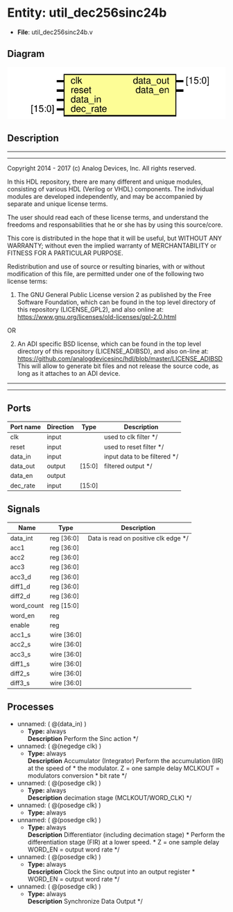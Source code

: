 # Entity: util_dec256sinc24b

- **File**: util_dec256sinc24b.v
## Diagram

![Diagram](util_dec256sinc24b.svg "Diagram")
## Description

 ***************************************************************************
 ***************************************************************************
 Copyright 2014 - 2017 (c) Analog Devices, Inc. All rights reserved.

 In this HDL repository, there are many different and unique modules, consisting
 of various HDL (Verilog or VHDL) components. The individual modules are
 developed independently, and may be accompanied by separate and unique license
 terms.

 The user should read each of these license terms, and understand the
 freedoms and responsabilities that he or she has by using this source/core.

 This core is distributed in the hope that it will be useful, but WITHOUT ANY
 WARRANTY; without even the implied warranty of MERCHANTABILITY or FITNESS FOR
 A PARTICULAR PURPOSE.

 Redistribution and use of source or resulting binaries, with or without modification
 of this file, are permitted under one of the following two license terms:

   1. The GNU General Public License version 2 as published by the
      Free Software Foundation, which can be found in the top level directory
      of this repository (LICENSE_GPL2), and also online at:
      <https://www.gnu.org/licenses/old-licenses/gpl-2.0.html>

 OR

   2. An ADI specific BSD license, which can be found in the top level directory
      of this repository (LICENSE_ADIBSD), and also on-line at:
      https://github.com/analogdevicesinc/hdl/blob/master/LICENSE_ADIBSD
      This will allow to generate bit files and not release the source code,
      as long as it attaches to an ADI device.

 ***************************************************************************
 ***************************************************************************

## Ports

| Port name | Direction | Type   | Description                  |
| --------- | --------- | ------ | ---------------------------- |
| clk       | input     |        | used to clk filter */        |
| reset     | input     |        | used to reset filter */      |
| data_in   | input     |        | input data to be filtered */ |
| data_out  | output    | [15:0] | filtered output */           |
| data_en   | output    |        |                              |
| dec_rate  | input     | [15:0] |                              |
## Signals

| Name       | Type        | Description                            |
| ---------- | ----------- | -------------------------------------- |
| data_int   | reg [36:0]  |  Data is read on positive clk edge */  |
| acc1       | reg [36:0]  |                                        |
| acc2       | reg [36:0]  |                                        |
| acc3       | reg [36:0]  |                                        |
| acc3_d     | reg [36:0]  |                                        |
| diff1_d    | reg [36:0]  |                                        |
| diff2_d    | reg [36:0]  |                                        |
| word_count | reg [15:0]  |                                        |
| word_en    | reg         |                                        |
| enable     | reg         |                                        |
| acc1_s     | wire [36:0] |                                        |
| acc2_s     | wire [36:0] |                                        |
| acc3_s     | wire [36:0] |                                        |
| diff1_s    | wire [36:0] |                                        |
| diff2_s    | wire [36:0] |                                        |
| diff3_s    | wire [36:0] |                                        |
## Processes
- unnamed: ( @(data_in) )
  - **Type:** always
</br>**Description**
 Perform the Sinc action */ 
- unnamed: ( @(negedge clk) )
  - **Type:** always
</br>**Description**
 Accumulator (Integrator) Perform the accumulation (IIR) at the speed of    * the modulator. Z = one sample delay MCLKOUT = modulators conversion    * bit rate */ 
- unnamed: ( @(posedge clk) )
  - **Type:** always
</br>**Description**
 decimation stage (MCLKOUT/WORD_CLK) */ 
- unnamed: ( @(posedge clk) )
  - **Type:** always
- unnamed: ( @(posedge clk) )
  - **Type:** always
</br>**Description**
 Differentiator (including decimation stage)    * Perform the differentiation stage (FIR) at a lower speed.    * Z = one sample delay WORD_EN = output word rate */ 
- unnamed: ( @(posedge clk) )
  - **Type:** always
</br>**Description**
 Clock the Sinc output into an output register    * WORD_EN = output word rate */ 
- unnamed: ( @(posedge clk) )
  - **Type:** always
</br>**Description**
 Synchronize Data Output */ 
